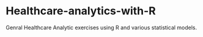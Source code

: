 # Healthcare-analytics-with-R

Genral Healthcare Analytic exercises using R and various statistical models. 
